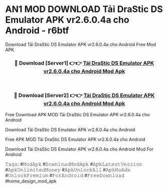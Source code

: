 # AN1 MOD DOWNLOAD Tải DraStic DS Emulator APK vr2.6.0.4a cho Android - r6btf
Download Tải DraStic DS Emulator APK vr2.6.0.4a cho Android Free Mod APK

<div align="center">
<h3>🔴 Download [Server1] 👉👉 <a href="https://apk-comot.site?title=Tải_DraStic_DS_Emulator_APK_vr2.6.0.4a_cho_Android">Tải DraStic DS Emulator APK vr2.6.0.4a cho Android Mod Apk</a></h3><br>

<h3>🔴 Download [Server2] 👉👉 <a href="https://apk-comot.site?title=Tải_DraStic_DS_Emulator_APK_vr2.6.0.4a_cho_Android">Tải DraStic DS Emulator APK vr2.6.0.4a cho Android Mod Apk</a></h3>
</div>


Free Download APK MOD Tải DraStic DS Emulator APK vr2.6.0.4a cho Android

Download Tải DraStic DS Emulator APK vr2.6.0.4a cho Android 

Free APK MOD Tải DraStic DS Emulator APK vr2.6.0.4a cho Android 

Download Tải DraStic DS Emulator APK vr2.6.0.4a cho Android Mod For Android

𝚃𝚊𝚐𝚜: #𝙼𝚘𝚍𝙰𝚙𝚔 #𝙳𝚘𝚠𝚗𝚕𝚘𝚊𝚍𝙼𝚘𝚍𝙰𝚙𝚔 #𝙰𝚙𝚔𝙻𝚊𝚝𝚎𝚜𝚝𝚅𝚎𝚛𝚜𝚒𝚘𝚗 #𝙰𝚙𝚔𝚄𝚗𝚕𝚒𝚖𝚒𝚝𝚎𝚍𝙼𝚘𝚗𝚎𝚢 #𝙰𝚙𝚔𝚄𝚗𝚕𝚘𝚌𝚔𝙰𝚕𝚕 #𝙰𝚙𝚔𝙽𝚘𝙰𝚍𝚜 #𝚄𝚗𝚕𝚘𝚌𝚔𝙿𝚛𝚎𝚖𝚒𝚞𝚖 #𝙵𝚘𝚛𝙰𝚗𝚍𝚛𝚘𝚒𝚍 #𝙵𝚛𝚎𝚎𝙳𝚘𝚠𝚗𝚕𝚘𝚊𝚍 #home_design_mod_apk